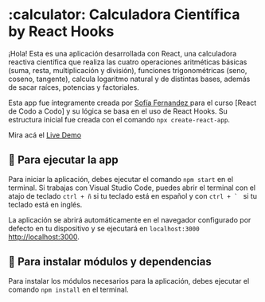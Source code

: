 # :calculator: Calculadora Científica by React Hooks

¡Hola! Esta es una aplicación desarrollada con React, una calculadora reactiva científica que realiza las cuatro operaciones aritméticas básicas (suma, resta, multiplicación y división), funciones trigonométricas (seno, coseno, tangente), calcula logaritmo natural y de distintas bases, además de sacar raíces, potencias y factoriales. 

Esta app fue íntegramente creada por [Sofía Fernandez ](https://www.sofiamfernandez.com) para el curso [React de Codo a Codo] y su lógica se basa en el uso de React Hooks.
Su estructura inicial fue creada con el comando `npx create-react-app`. 

Mira acá el [Live Demo](https://calculadora-cientifica-bysophieferdz.netlify.app)

## :pushpin: Para ejecutar la app

Para iniciar la aplicación, debes ejecutar el comando `npm start` en el terminal. Si trabajas con Visual Studio Code, puedes abrir el terminal con el atajo de teclado `ctrl + ñ` si tu teclado está en español y con ``ctrl + ` `` si tu teclado está en inglés.

La aplicación se abrirá automáticamente en el navegador configurado por defecto en tu dispositivo y se ejecutará en `localhost:3000`  [http://localhost:3000](http://localhost:3000).

## :pushpin: Para instalar módulos y dependencias

Para instalar los módulos necesarios para la aplicación, debes ejecutar el comando `npm install` en el terminal.

